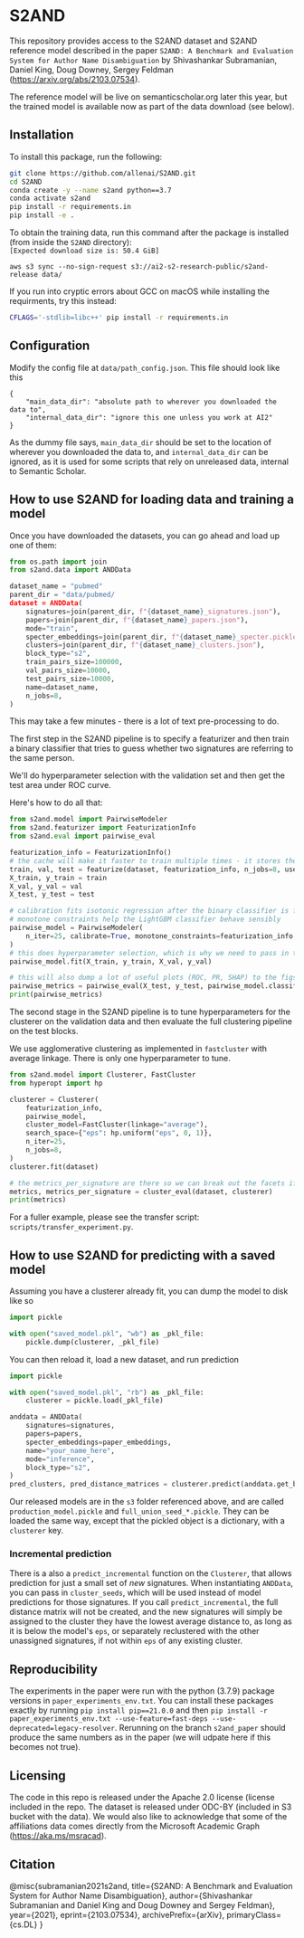 # S2AND
This repository provides access to the S2AND dataset and S2AND reference model described in the paper `S2AND: A Benchmark and Evaluation System for Author Name Disambiguation` by Shivashankar Subramanian, Daniel King, Doug Downey, Sergey Feldman (https://arxiv.org/abs/2103.07534).

The reference model will be live on semanticscholar.org later this year, but the trained model is available now as part of the data download (see below).

## Installation
To install this package, run the following:

```bash
git clone https://github.com/allenai/S2AND.git
cd S2AND
conda create -y --name s2and python==3.7
conda activate s2and
pip install -r requirements.in
pip install -e .
```

To obtain the training data, run this command after the package is installed (from inside the `S2AND` directory):  
```[Expected download size is: 50.4 GiB]```

`aws s3 sync --no-sign-request s3://ai2-s2-research-public/s2and-release data/`

If you run into cryptic errors about GCC on macOS while installing the requirments, try this instead:
```bash
CFLAGS='-stdlib=libc++' pip install -r requirements.in
```

## Configuration
Modify the config file at `data/path_config.json`. This file should look like this
```
{
    "main_data_dir": "absolute path to wherever you downloaded the data to",
    "internal_data_dir": "ignore this one unless you work at AI2"
}
```
As the dummy file says, `main_data_dir` should be set to the location of wherever you downloaded the data to, and
`internal_data_dir` can be ignored, as it is used for some scripts that rely on unreleased data, internal to Semantic Scholar.

## How to use S2AND for loading data and training a model
Once you have downloaded the datasets, you can go ahead and load up one of them:

```python
from os.path import join
from s2and.data import ANDData

dataset_name = "pubmed"
parent_dir = "data/pubmed/
dataset = ANDData(
    signatures=join(parent_dir, f"{dataset_name}_signatures.json"),
    papers=join(parent_dir, f"{dataset_name}_papers.json"),
    mode="train",
    specter_embeddings=join(parent_dir, f"{dataset_name}_specter.pickle"),
    clusters=join(parent_dir, f"{dataset_name}_clusters.json"),
    block_type="s2",
    train_pairs_size=100000,
    val_pairs_size=10000,
    test_pairs_size=10000,
    name=dataset_name,
    n_jobs=8,
)
```

This may take a few minutes - there is a lot of text pre-processing to do.

The first step in the S2AND pipeline is to specify a featurizer and then train a binary classifier
that tries to guess whether two signatures are referring to the same person. 

We'll do hyperparameter selection with the validation set and then get the test area under ROC curve.

Here's how to do all that:

```python
from s2and.model import PairwiseModeler
from s2and.featurizer import FeaturizationInfo
from s2and.eval import pairwise_eval

featurization_info = FeaturizationInfo()
# the cache will make it faster to train multiple times - it stores the features on disk for you
train, val, test = featurize(dataset, featurization_info, n_jobs=8, use_cache=True)
X_train, y_train = train
X_val, y_val = val
X_test, y_test = test

# calibration fits isotonic regression after the binary classifier is fit
# monotone constraints help the LightGBM classifier behave sensibly
pairwise_model = PairwiseModeler(
    n_iter=25, calibrate=True, monotone_constraints=featurization_info.lightgbm_monotone_constraints
)
# this does hyperparameter selection, which is why we need to pass in the validation set.
pairwise_model.fit(X_train, y_train, X_val, y_val)

# this will also dump a lot of useful plots (ROC, PR, SHAP) to the figs_path
pairwise_metrics = pairwise_eval(X_test, y_test, pairwise_model.classifier, figs_path='figs/', title='example')
print(pairwise_metrics)
```

The second stage in the S2AND pipeline is to tune hyperparameters for the clusterer on the validation data
and then evaluate the full clustering pipeline on the test blocks.

We use agglomerative clustering as implemented in `fastcluster` with average linkage.
There is only one hyperparameter to tune.

```python
from s2and.model import Clusterer, FastCluster
from hyperopt import hp

clusterer = Clusterer(
    featurization_info,
    pairwise_model,
    cluster_model=FastCluster(linkage="average"),
    search_space={"eps": hp.uniform("eps", 0, 1)},
    n_iter=25,
    n_jobs=8,
)
clusterer.fit(dataset)

# the metrics_per_signature are there so we can break out the facets if needed
metrics, metrics_per_signature = cluster_eval(dataset, clusterer)
print(metrics)
```

For a fuller example, please see the transfer script: `scripts/transfer_experiment.py`.

## How to use S2AND for predicting with a saved model
Assuming you have a clusterer already fit, you can dump the model to disk like so
```python
import pickle

with open("saved_model.pkl", "wb") as _pkl_file:
    pickle.dump(clusterer, _pkl_file)
```

You can then reload it, load a new dataset, and run prediction
```python
import pickle

with open("saved_model.pkl", "rb") as _pkl_file:
    clusterer = pickle.load(_pkl_file)

anddata = ANDData(
    signatures=signatures,
    papers=papers,
    specter_embeddings=paper_embeddings,
    name="your_name_here",
    mode="inference",
    block_type="s2",
)
pred_clusters, pred_distance_matrices = clusterer.predict(anddata.get_blocks(), anddata)
```

Our released models are in the `s3` folder referenced above, and are called `production_model.pickle` and `full_union_seed_*.pickle`. They can be loaded the same way, except that the pickled object is a dictionary, with a `clusterer` key.

### Incremental prediction
There is a also a `predict_incremental` function on the `Clusterer`, that allows prediction for just a small set of *new* signatures. When instantiating `ANDData`, you can pass in `cluster_seeds`, which will be used instead of model predictions for those signatures. If you call `predict_incremental`, the full distance matrix will not be created, and the new signatures will simply be assigned to the cluster they have the lowest average distance to, as long as it is below the model's `eps`, or separately reclustered with the other unassigned signatures, if not within `eps` of any existing cluster.

## Reproducibility
The experiments in the paper were run with the python (3.7.9) package versions in `paper_experiments_env.txt`. You can install these packages exactly by running `pip install pip==21.0.0` and then `pip install -r paper_experiments_env.txt --use-feature=fast-deps --use-deprecated=legacy-resolver`. Rerunning on the branch `s2and_paper` should produce the same numbers as in the paper (we will udpate here if this becomes not true).

## Licensing
The code in this repo is released under the Apache 2.0 license (license included in the repo. The dataset is released under ODC-BY (included in S3 bucket with the data). We would also like to acknowledge that some of the affiliations data comes directly from the Microsoft Academic Graph (https://aka.ms/msracad).

## Citation
@misc{subramanian2021s2and,
      title={S2AND: A Benchmark and Evaluation System for Author Name Disambiguation}, 
      author={Shivashankar Subramanian and Daniel King and Doug Downey and Sergey Feldman},
      year={2021},
      eprint={2103.07534},
      archivePrefix={arXiv},
      primaryClass={cs.DL}
}
